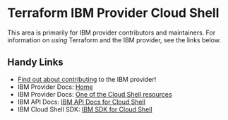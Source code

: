 # Terraform IBM Provider Cloud Shell
<!-- markdownlint-disable MD026 -->
This area is primarily for IBM provider contributors and maintainers. For information on _using_ Terraform and the IBM provider, see the links below.


## Handy Links
* [Find out about contributing](../../../CONTRIBUTING.md) to the IBM provider!
* IBM Provider Docs: [Home](https://registry.terraform.io/providers/IBM-Cloud/ibm/latest/docs)
* IBM Provider Docs: [One of the Cloud Shell resources](https://registry.terraform.io/providers/IBM-Cloud/ibm/latest/docs/resources/cloud_shell_account_settings)
* IBM API Docs: [IBM API Docs for Cloud Shell](https://cloud.ibm.com/apidocs/cloudshell)
* IBM Cloud Shell SDK: [IBM SDK for Cloud Shell](https://github.com/IBM/platform-services-go-sdk/tree/main/ibmcloudshellv1)
